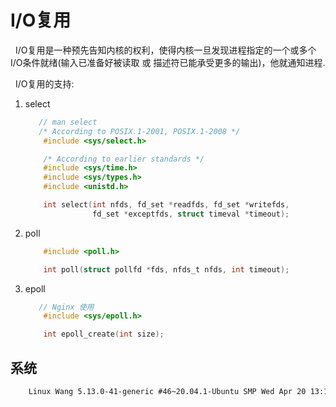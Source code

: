 # I/O复用
&nbsp;&nbsp;I/O复用是一种预先告知内核的权利，使得内核一旦发现进程指定的一个或多个I/O条件就绪(输入已准备好被读取 或 描述符已能承受更多的输出)，他就通知进程.

&nbsp;&nbsp;I/O复用的支持:
1. select 
   ```c
      // man select 
      /* According to POSIX.1-2001, POSIX.1-2008 */
       #include <sys/select.h>

       /* According to earlier standards */
       #include <sys/time.h>
       #include <sys/types.h>
       #include <unistd.h>

       int select(int nfds, fd_set *readfds, fd_set *writefds,
                  fd_set *exceptfds, struct timeval *timeout);

   ```
2. poll 
   ```c
       #include <poll.h>

       int poll(struct pollfd *fds, nfds_t nfds, int timeout);
   ```
3. epoll
   ```c
      // Nginx 使用
       #include <sys/epoll.h>

       int epoll_create(int size);

   ```

## 系统
```txt
    Linux Wang 5.13.0-41-generic #46~20.04.1-Ubuntu SMP Wed Apr 20 13:16:21 UTC 2022 x86_64 x86_64 x86_64 GNU/Linux
```